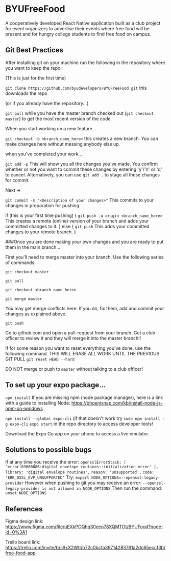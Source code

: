 # BYUFreeFood

A cooperatively developed React Native application built as a club project for event organizers to advertise their events where free food will be present and for hungry college students to find free food on campus.

## Git Best Practices

After installing git on your machine run the following in the repository where you want to keep the repo:

(This is just for the first time)

`git clone https://github.com/byudevelopers/BYUFreeFood.git` this downloads the repo

(or if you already have the repository...)

`git pull` while you have the master branch checked out (`git checkout master`) to get the most recent version of the code

When you start working on a new feature...

`git checkout -b <branch_name_here>` this creates a new branch. You can make changes here without messing anybody else up.

when you've completed your work...

`git add -p` This will show you all the changes you've made. You confirm whether or not you want to commit these changes by entering 'y'/'n' or 'q' to cancel. Alternatively, you can use `git add .` to stage all these changes for commit.

Next ->

`git commit -m "<Description of your changes>"` This commits to your changes in preparation for pushing.

if (this is your first time pushing) {
`git push -u origin <branch_name_here>` This creates a remote (online) version of your branch and adds your committed changes to it.
}
else {
`git push` This adds your committed changes to your remote branch.
}

###Once you are done making your own changes and you are ready to put them in the main branch... 

First you'll need to merge master into your branch. Use the following series of commands:

`git checkout master`

`git pull`

`git checkout <branch_name_here>`

`git merge master`

You may get merge conflicts here. If you do, fix them, add and commit your changes as explained above.

`git push`

Go to github.com and open a pull-request from your branch. Get a club officer to review it and they will merge it into the master branch!!

If for some reason you want to reset everything you've done, use the following command.
THIS WILL ERASE ALL WORK UNTIL THE PREVIOUS GIT PULL
`git reset HEAD --hard`

DO NOT merge or push to `master` without talking to a club officer!

## To set up your expo package...

`npm install` If you are missing npm (node package manager), here is a link with a guide to installing Node: https://phoenixnap.com/kb/install-node-js-npm-on-windows

`npm install --global expo-cli` (if that doesn't work try `sudo npm install -g expo-cli`
`expo start` in the repo directory to access developer tools!

Download the Expo Go app on your phone to access a live emulator.

## Solutions to possible bugs

If at any time you receive the error:
`opensslErrorStack: [ 'error:03000086:digital envelope routines::initialization error' ],`
`library: 'digital envelope routines',`
`reason: 'unsupported',`
`code: 'ERR_OSSL_EVP_UNSUPPORTED'`
Try:
`export NODE_OPTIONS=--openssl-legacy-provider`
However when pushing to git you may receive an error:
`--openssl-legacy-provider is not allowed in NODE_OPTIONS`
Then run the command:
`unset NODE_OPTIONS`

## References
Figma design link: https://www.figma.com/file/uEXkPOQhq30een78XQMTOt/BYUFood?node-id=0%3A1

Trello board link: https://trello.com/invite/b/s9xX2WtI/b72c0bcfa39714283761a2dc65eccf3b/free-food-app
